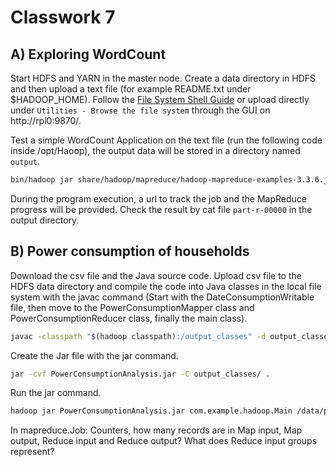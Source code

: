 # Classwork 7

## A) Exploring WordCount
Start HDFS and YARN in the master node. Create a data directory in HDFS and then upload a text file (for example README.txt under $HADOOP_HOME). Follow the [File System Shell Guide](https://hadoop.apache.org/docs/stable/hadoop-project-dist/hadoop-common/FileSystemShell.html) or upload directly under `Utilities - Browse the file system` through the GUI on http://rpi0:9870/.

Test a simple WordCount Application on the text file (run the following code inside /opt/Haoop), the output data will be stored in a directory named `output`.

~~~bash
bin/hadoop jar share/hadoop/mapreduce/hadoop-mapreduce-examples-3.3.6.jar wordcount /data/README.txt /data/output
~~~

During the program execution, a url to track the job and the MapReduce progress will be provided. Check the result by cat file `part-r-00000` in the output directory. 

## B) Power consumption of households
Download the csv file and the Java source code. Upload csv file to the HDFS data directory and compile the code into Java classes in the local file system with the javac command (Start with the DateConsumptionWritable file, then move to the PowerConsumptionMapper class and PowerConsumptionReducer class, finally the main class).

~~~bash
javac -classpath "$(hadoop classpath):/output_classes" -d output_classes /path/to/javaFile.java
~~~

Create the Jar file with the jar command.
~~~bash
jar -cvf PowerConsumptionAnalysis.jar -C output_classes/ .
~~~

Run the jar command.
~~~bash
hadoop jar PowerConsumptionAnalysis.jar com.example.hadoop.Main /data/power_consumption.csv /data/power_output
~~~
In mapreduce.Job: Counters, how many records are in Map input, Map output, Reduce input and Reduce output? What does Reduce input groups represent?
